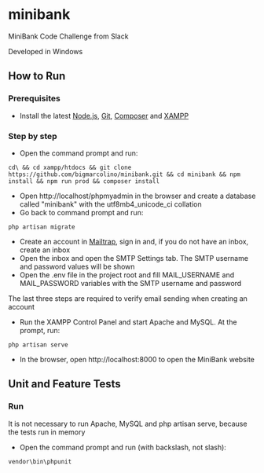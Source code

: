 # minibank
MiniBank Code Challenge from Slack

Developed in Windows

## How to Run

### Prerequisites
* Install the latest [Node.js](https://nodejs.org/en/), [Git](https://git-scm.com/download/win), [Composer](https://getcomposer.org/Composer-Setup.exe) and [XAMPP](https://www.apachefriends.org/pt_br/download.html)

### Step by step
* Open the command prompt and run:
```
cd\ && cd xampp/htdocs && git clone https://github.com/bigmarcolino/minibank.git && cd minibank && npm install && npm run prod && composer install
```
* Open http://localhost/phpmyadmin in the browser and create a database called "minibank" with the utf8mb4_unicode_ci collation
* Go back to command prompt and run:
```
php artisan migrate
```
* Create an account in [Mailtrap](https://mailtrap.io/), sign in and, if you do not have an inbox, create an inbox
* Open the inbox and open the SMTP Settings tab. The SMTP username and password values will be shown
* Open the .env file in the project root and fill MAIL_USERNAME and MAIL_PASSWORD variables with the SMTP username and password

The last three steps are required to verify email sending when creating an account

* Run the XAMPP Control Panel and start Apache and MySQL. At the prompt, run:
```
php artisan serve
```
* In the browser, open http://localhost:8000 to open the MiniBank website

## Unit and Feature Tests

### Run
It is not necessary to run Apache, MySQL and php artisan serve, because the tests run in memory

* Open the command prompt and run (with backslash, not slash):
```
vendor\bin\phpunit
```

